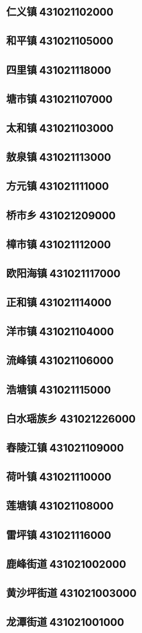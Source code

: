 # 仁义镇 431021102000
# 和平镇 431021105000
# 四里镇 431021118000
# 塘市镇 431021107000
# 太和镇 431021103000
# 敖泉镇 431021113000
# 方元镇 431021111000
# 桥市乡 431021209000
# 樟市镇 431021112000
# 欧阳海镇 431021117000
# 正和镇 431021114000
# 洋市镇 431021104000
# 流峰镇 431021106000
# 浩塘镇 431021115000
# 白水瑶族乡 431021226000
# 舂陵江镇 431021109000
# 荷叶镇 431021110000
# 莲塘镇 431021108000
# 雷坪镇 431021116000
# 鹿峰街道 431021002000
# 黄沙坪街道 431021003000
# 龙潭街道 431021001000
